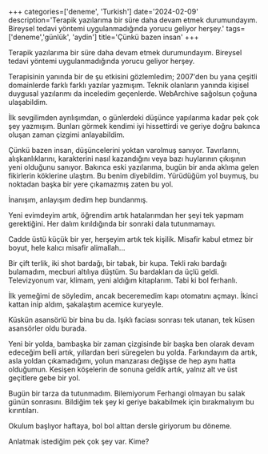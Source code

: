 +++
categories=['deneme', 'Turkish']
date='2024-02-09'
description='Terapik yazılarıma bir süre daha devam etmek durumundayım. Bireysel tedavi yöntemi uygulanmadığında yorucu geliyor herşey.'
tags=['deneme','günlük', 'aydin']
title='Çünkü bazen insan'
+++

Terapik yazılarıma bir süre daha devam etmek durumundayım. Bireysel tedavi yöntemi uygulanmadığında yorucu geliyor herşey. 

Terapisinin yanında bir de şu etkisini gözlemledim; 2007'den bu yana çeşitli domainlerde farklı farklı yazılar yazmışım. Teknik olanların yanında kişisel duygusal yazılarımı da inceledim geçenlerde. WebArchive sağolsun çoğuna ulaşabildim. 

İlk sevgilimden ayrılışımdan, o günlerdeki düşünce yapılarıma kadar pek çok şey yazmışım. Bunları görmek kendimi iyi hissettirdi ve geriye doğru bakınca oluşan zaman çizgimi anlayabildim. 

Çünkü bazen insan, düşüncelerini yoktan varolmuş sanıyor. Tavırlarını, alışkanlıklarını, karakterini nasıl kazandığını veya bazı huylarının çıkışının yeni olduğunu sanıyor. Bakınca eski yazılarıma, bugün bir anda aklıma gelen fikirlerin köklerine ulaştım. Bu benim diyebildim. Yürüdüğüm yol buymuş, bu noktadan başka bir yere çıkamazmış zaten bu yol. 

İnanışım, anlayışım dedim hep bundanmış.

Yeni evimdeyim artık, öğrendim artık hatalarımdan her şeyi tek yapmam gerektiğini. Her dalım kırıldığında bir sonraki dala tutunmamayı. 

Cadde üstü küçük bir yer, herşeyim artık tek kişilik. Misafir kabul etmez bir boyut, hele kalıcı misafir alimallah... 

Bir çift terlik, iki shot bardağı, bir tabak, bir kupa. Tekli rakı bardağı bulamadım, mecburi altılıya düştüm. Su bardakları da üçlü geldi. Televizyonum var, klimam, yeni aldığım kitaplarım. Tabi ki bol ferhanlı. 

İlk yemeğimi de söyledim, ancak beceremedim kapı otomatını açmayı. İkinci kattan inip aldım, şakalaştım acemice kuryeyle. 

Küskün asansörlü bir bina bu da. Işıklı faciası sonrası tek utanan, tek küsen asansörler oldu burada. 

Yeni bir yolda, bambaşka bir zaman çizgisinde bir başka ben olarak devam edeceğim belli artık, yıllardan beri süregelen bu yolda. Farkındayım da artık, asla yoldan çıkamadığımı, yolun manzarası değişse de hep aynı hatta olduğumun. Kesişen köşelerin de sonuna geldik artık, yalnız alt ve üst geçitlere gebe bir yol.

Bugün bir tarza da tutunmadım. Bilemiyorum Ferhangi olmayan bu salak günün sonrasını. Bildiğim tek şey ki geriye bakabilmek için bırakmalıyım bu kırıntıları. 

Okulum başlıyor haftaya, bol bol alttan dersle giriyorum bu döneme. 

Anlatmak istediğim pek çok şey var. Kime?


